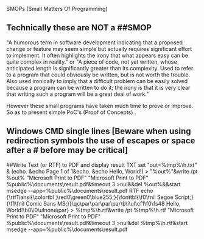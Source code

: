 SMOPs
(Small Matters Of Programming)

Technically these are NOT a 
##SMOP
---
"A humorous term in software development indicating that a proposed change or feature may seem simple but actually requires significant effort to implement. It often highlights the irony that what appears easy can be quite complex in reality."
or
"A piece of code, not yet written, whose anticipated length is significantly greater than its complexity. Used to refer to a program that could obviously be written, but is not worth the trouble. Also used ironically to imply that a difficult problem can be easily solved because a program can be written to do it; the irony is that it is very clear that writing such a program will be a great deal of work."

However these small programs have taken much time to prove or improve. So as to present simple  PoC's (Proof of Concepts) .

Windows CMD single lines [Beware when using redirection symbols the use of escapes or space after a #  before may be critical]
---
##Write Text (or RTF) to PDF and display result
TXT
set "out=%tmp%\h.txt" & (echo. &echo Page 1 of 1&echo. &echo                       Hello, World!) > "%out%"&write /pt %out% "Microsoft Print to PDF" "Microsoft Print to PDF" %public%\documents\result.pdf&timeout 3 >nul&&del %out%&&start msedge --app=%public%\documents\result.pdf
RTF
echo {\rtf1\ansi{\colortbl ;\red0\green0\blue255;}{\fonttbl{\f0\fnil Segoe Script;}{\f1\fnil Comic Sans MS;}}\qc\par\par\par\par\b\i\ul\cf1\f0\fs48 Hello, World!\b0\i0\ulnone\par} > %tmp%\h.rtf&write /pt %tmp%\h.rtf "Microsoft Print to PDF" "Microsoft Print to PDF" %public%\documents\result.pdf&timeout 3 >nul&del %tmp%\h.rtf&start msedge --app=%public%\documents\result.pdf
